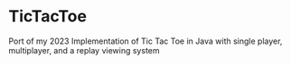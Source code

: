 # TicTacToe
Port of my 2023 Implementation of Tic Tac Toe in Java with single player, multiplayer, and a replay viewing system
